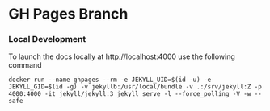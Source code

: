 # GH Pages Branch

### Local Development

To launch the docs locally at http://localhost:4000 use the following command

`docker run --name ghpages --rm -e JEKYLL_UID=$(id -u) -e JEKYLL_GID=$(id -g) -v jekyllb:/usr/local/bundle -v .:/srv/jekyll:Z -p 4000:4000 -it jekyll/jekyll:3 jekyll serve -l --force_polling -V -w --safe`
